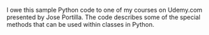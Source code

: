 I owe this sample Python code to one of my courses on Udemy.com presented by Jose Portilla. The code describes some of the special methods that can be used within classes in Python.
